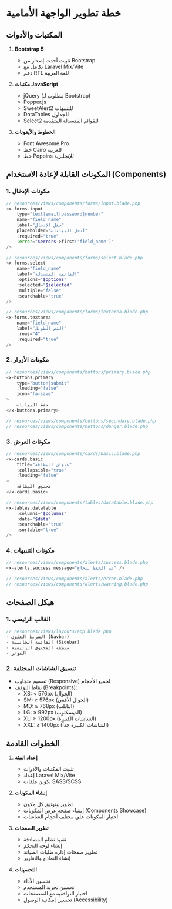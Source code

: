 # خطة تطوير الواجهة الأمامية

## المكتبات والأدوات
1. **Bootstrap 5**
   - تثبيت أحدث إصدار من Bootstrap
   - تكامل مع Laravel Mix/Vite
   - دعم RTL للغة العربية

2. **مكتبات JavaScript**
   - jQuery (مطلوب لـ Bootstrap)
   - Popper.js
   - SweetAlert2 للتنبيهات
   - DataTables للجداول
   - Select2 للقوائم المنسدلة المتقدمة

3. **الخطوط والأيقونات**
   - Font Awesome Pro
   - خط Cairo للعربية
   - خط Poppins للإنجليزية

## المكونات القابلة لإعادة الاستخدام (Components)

### 1. مكونات الإدخال
```php
// resources/views/components/forms/input.blade.php
<x-forms.input 
    type="text|email|password|number"
    name="field_name"
    label="حقل الإدخال"
    placeholder="أدخل البيانات"
    :required="true"
    :error="$errors->first('field_name')"
/>

// resources/views/components/forms/select.blade.php
<x-forms.select
    name="field_name"
    label="القائمة المنسدلة"
    :options="$options"
    :selected="$selected"
    :multiple="false"
    :searchable="true"
/>

// resources/views/components/forms/textarea.blade.php
<x-forms.textarea
    name="field_name"
    label="النص الطويل"
    :rows="4"
    :required="true"
/>
```

### 2. مكونات الأزرار
```php
// resources/views/components/buttons/primary.blade.php
<x-buttons.primary
    type="button|submit"
    :loading="false"
    icon="fa-save"
>
    حفظ البيانات
</x-buttons.primary>

// resources/views/components/buttons/secondary.blade.php
// resources/views/components/buttons/danger.blade.php
```

### 3. مكونات العرض
```php
// resources/views/components/cards/basic.blade.php
<x-cards.basic
    title="عنوان البطاقة"
    :collapsible="true"
    :loading="false"
>
    محتوى البطاقة
</x-cards.basic>

// resources/views/components/tables/datatable.blade.php
<x-tables.datatable
    :columns="$columns"
    :data="$data"
    :searchable="true"
    :sortable="true"
/>
```

### 4. مكونات التنبيهات
```php
// resources/views/components/alerts/success.blade.php
<x-alerts.success message="تم الحفظ بنجاح" />

// resources/views/components/alerts/error.blade.php
// resources/views/components/alerts/warning.blade.php
```

## هيكل الصفحات

### 1. القالب الرئيسي
```php
// resources/views/layouts/app.blade.php
- الشريط العلوي (Navbar)
- القائمة الجانبية (Sidebar)
- منطقة المحتوى الرئيسية
- الفوتر
```

### 2. تنسيق الشاشات المختلفة
- تصميم متجاوب (Responsive) لجميع الأحجام
- نقاط التوقف (Breakpoints):
  - XS: < 576px (الجوال)
  - SM: ≥ 576px (الجوال الأفقي)
  - MD: ≥ 768px (التابلت)
  - LG: ≥ 992px (الديسكتوب)
  - XL: ≥ 1200px (الشاشات الكبيرة)
  - XXL: ≥ 1400px (الشاشات الكبيرة جداً)

## الخطوات القادمة

1. **إعداد البيئة**
   - تثبيت المكتبات والأدوات
   - إعداد Laravel Mix/Vite
   - تكوين ملفات SASS/SCSS

2. **إنشاء المكونات**
   - تطوير وتوثيق كل مكون
   - إنشاء صفحة عرض المكونات (Components Showcase)
   - اختبار المكونات على مختلف أحجام الشاشات

3. **تطوير الصفحات**
   - تنفيذ نظام المصادقة
   - إنشاء لوحة التحكم
   - تطوير صفحات إدارة طلبات الصيانة
   - إنشاء النماذج والتقارير

4. **التحسينات**
   - تحسين الأداء
   - تحسين تجربة المستخدم
   - اختبار التوافقية مع المتصفحات
   - تحسين إمكانية الوصول (Accessibility)
